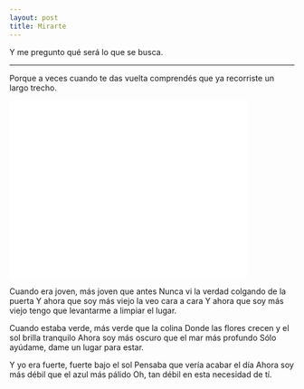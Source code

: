 ```yaml
---
layout: post
title: Mirarte
---
```


Y me pregunto qué será lo que se busca.

-----

Porque a veces cuando te das vuelta comprendés que ya recorriste un largo trecho.



<iframe width="420" height="315" src="//www.youtube.com/embed/T9kHJduya7Y" frameborder="0" allowfullscreen></iframe>

Cuando era joven, más joven que antes
Nunca vi la verdad colgando de la puerta
Y ahora que soy más viejo la veo cara a cara
Y ahora que soy más viejo tengo que levantarme a limpiar el lugar.

Cuando estaba verde, más verde que la colina
Donde las flores crecen y el sol brilla tranquilo
Ahora soy más oscuro que el mar más profundo
Sólo ayúdame, dame un lugar para estar.

Y yo era fuerte, fuerte bajo el sol
Pensaba que vería acabar el día
Ahora soy más débil que el azul más pálido
Oh, tan débil en esta necesidad de tí.
